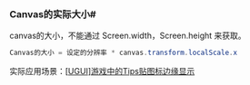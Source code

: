  

### Canvas的实际大小#

canvas的大小，不能通过 Screen.width，Screen.height 来获取。

```c#
Canvas的大小 = 设定的分辨率 * canvas.transform.localScale.x
```
实际应用场景：[[UGUI\]游戏中的Tips贴图标边缘显示](https://www.cnblogs.com/zhaoqingqing/p/8858819.html)

